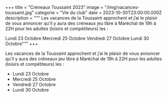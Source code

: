 +++
title = "Créneaux Toussaint 2023"
image = "/img/vacances-toussaint.jpg"
categorie = "Vie du club"
date = 2023-10-30T23:00:00.000Z
description = """
Les vacances de la Toussaint approchent et j’ai le plaisir de vous annoncer qu’il y aura des créneaux jeu libre à Maréchal de 19h à 22H pour les adultes (loisirs et compétiteurs) les :

Lundi 23 Octobre
Mercredi 25 Octobre
Vendredi 27 Octobre
Lundi 30 Octobre"""
+++

Les vacances de la Toussaint approchent et j’ai le plaisir de vous annoncer qu’il y aura des créneaux jeu libre à Maréchal de 19h à 22H pour les adultes (loisirs et compétiteurs) les :

* Lundi 23 Octobre
* Mercredi 25 Octobre
* Vendredi 27 Octobre
* Lundi 30 Octobre
